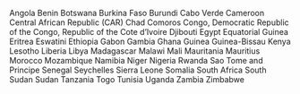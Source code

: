 Angola
Benin
Botswana
Burkina Faso
Burundi
Cabo Verde
Cameroon
Central African Republic (CAR)
Chad
Comoros
Congo, Democratic Republic of the
Congo, Republic of the
Cote d’Ivoire
Djibouti
Egypt
Equatorial Guinea
Eritrea
Eswatini
Ethiopia
Gabon
Gambia
Ghana
Guinea
Guinea-Bissau
Kenya
Lesotho
Liberia
Libya
Madagascar
Malawi
Mali
Mauritania
Mauritius
Morocco
Mozambique
Namibia
Niger
Nigeria
Rwanda
Sao Tome and Principe
Senegal
Seychelles
Sierra Leone
Somalia
South Africa
South Sudan
Sudan
Tanzania
Togo
Tunisia
Uganda
Zambia
Zimbabwe
